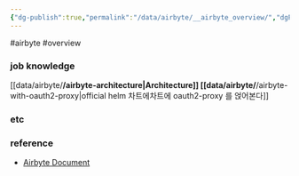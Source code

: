 ```yaml
---
{"dg-publish":true,"permalink":"/data/airbyte/__airbyte_overview/","dgPassFrontmatter":true,"created":"","updated":""}
---
```


#airbyte #overview 

### job knowledge
[[data/airbyte/__/airbyte-architecture\|Architecture]]
[[data/airbyte/__/airbyte-with-oauth2-proxy\|official helm 차트에차트에 oauth2-proxy 를 얹어본다]]

### etc

### reference
- [Airbyte Document](https://docs.airbyte.com/)